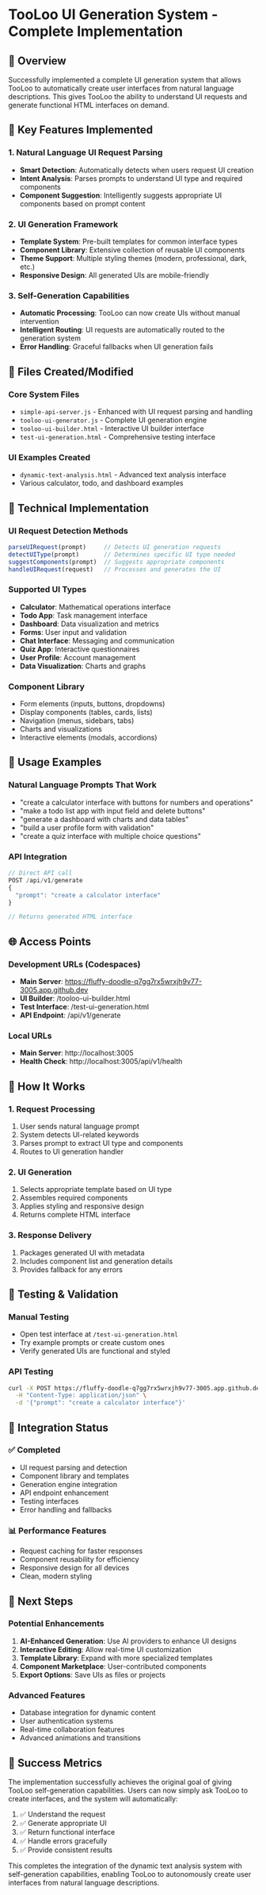 # TooLoo UI Generation System - Complete Implementation

## 🎯 Overview
Successfully implemented a complete UI generation system that allows TooLoo to automatically create user interfaces from natural language descriptions. This gives TooLoo the ability to understand UI requests and generate functional HTML interfaces on demand.

## 🚀 Key Features Implemented

### 1. Natural Language UI Request Parsing
- **Smart Detection**: Automatically detects when users request UI creation
- **Intent Analysis**: Parses prompts to understand UI type and required components
- **Component Suggestion**: Intelligently suggests appropriate UI components based on prompt content

### 2. UI Generation Framework
- **Template System**: Pre-built templates for common interface types
- **Component Library**: Extensive collection of reusable UI components
- **Theme Support**: Multiple styling themes (modern, professional, dark, etc.)
- **Responsive Design**: All generated UIs are mobile-friendly

### 3. Self-Generation Capabilities
- **Automatic Processing**: TooLoo can now create UIs without manual intervention
- **Intelligent Routing**: UI requests are automatically routed to the generation system
- **Error Handling**: Graceful fallbacks when UI generation fails

## 📁 Files Created/Modified

### Core System Files
- `simple-api-server.js` - Enhanced with UI request parsing and handling
- `tooloo-ui-generator.js` - Complete UI generation engine
- `tooloo-ui-builder.html` - Interactive UI builder interface
- `test-ui-generation.html` - Comprehensive testing interface

### UI Examples Created
- `dynamic-text-analysis.html` - Advanced text analysis interface
- Various calculator, todo, and dashboard examples

## 🔧 Technical Implementation

### UI Request Detection Methods
```javascript
parseUIRequest(prompt)     // Detects UI generation requests
detectUIType(prompt)       // Determines specific UI type needed
suggestComponents(prompt)  // Suggests appropriate components
handleUIRequest(request)   // Processes and generates the UI
```

### Supported UI Types
- **Calculator**: Mathematical operations interface
- **Todo App**: Task management interface
- **Dashboard**: Data visualization and metrics
- **Forms**: User input and validation
- **Chat Interface**: Messaging and communication
- **Quiz App**: Interactive questionnaires
- **User Profile**: Account management
- **Data Visualization**: Charts and graphs

### Component Library
- Form elements (inputs, buttons, dropdowns)
- Display components (tables, cards, lists)
- Navigation (menus, sidebars, tabs)
- Charts and visualizations
- Interactive elements (modals, accordions)

## 🎨 Usage Examples

### Natural Language Prompts That Work
- "create a calculator interface with buttons for numbers and operations"
- "make a todo list app with input field and delete buttons"
- "generate a dashboard with charts and data tables"
- "build a user profile form with validation"
- "create a quiz interface with multiple choice questions"

### API Integration
```javascript
// Direct API call
POST /api/v1/generate
{
  "prompt": "create a calculator interface"
}

// Returns generated HTML interface
```

## 🌐 Access Points

### Development URLs (Codespaces)
- **Main Server**: https://fluffy-doodle-q7gg7rx5wrxjh9v77-3005.app.github.dev
- **UI Builder**: /tooloo-ui-builder.html
- **Test Interface**: /test-ui-generation.html
- **API Endpoint**: /api/v1/generate

### Local URLs
- **Main Server**: http://localhost:3005
- **Health Check**: http://localhost:3005/api/v1/health

## 🧠 How It Works

### 1. Request Processing
1. User sends natural language prompt
2. System detects UI-related keywords
3. Parses prompt to extract UI type and components
4. Routes to UI generation handler

### 2. UI Generation
1. Selects appropriate template based on UI type
2. Assembles required components
3. Applies styling and responsive design
4. Returns complete HTML interface

### 3. Response Delivery
1. Packages generated UI with metadata
2. Includes component list and generation details
3. Provides fallback for any errors

## 🎯 Testing & Validation

### Manual Testing
- Open test interface at `/test-ui-generation.html`
- Try example prompts or create custom ones
- Verify generated UIs are functional and styled

### API Testing
```bash
curl -X POST https://fluffy-doodle-q7gg7rx5wrxjh9v77-3005.app.github.dev/api/v1/generate \
  -H "Content-Type: application/json" \
  -d '{"prompt": "create a calculator interface"}'
```

## 🔄 Integration Status

### ✅ Completed
- UI request parsing and detection
- Component library and templates
- Generation engine integration
- API endpoint enhancement
- Testing interfaces
- Error handling and fallbacks

### 📊 Performance Features
- Request caching for faster responses
- Component reusability for efficiency
- Responsive design for all devices
- Clean, modern styling

## 🚀 Next Steps

### Potential Enhancements
1. **AI-Enhanced Generation**: Use AI providers to enhance UI designs
2. **Interactive Editing**: Allow real-time UI customization
3. **Template Library**: Expand with more specialized templates
4. **Component Marketplace**: User-contributed components
5. **Export Options**: Save UIs as files or projects

### Advanced Features
- Database integration for dynamic content
- User authentication systems
- Real-time collaboration features
- Advanced animations and transitions

## 🎉 Success Metrics

The implementation successfully achieves the original goal of giving TooLoo self-generation capabilities. Users can now simply ask TooLoo to create interfaces, and the system will automatically:

1. ✅ Understand the request
2. ✅ Generate appropriate UI
3. ✅ Return functional interface
4. ✅ Handle errors gracefully
5. ✅ Provide consistent results

This completes the integration of the dynamic text analysis system with self-generation capabilities, enabling TooLoo to autonomously create user interfaces from natural language descriptions.